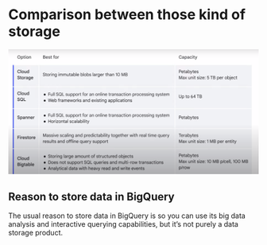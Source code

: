 # Comparison between those kind of storage 

![alt text](comparison_storage.png)

## Reason to store data in BigQuery 
The usual reason to store data in BigQuery is so you can use its big data analysis and interactive querying capabilities, but it’s not purely a data storage product.